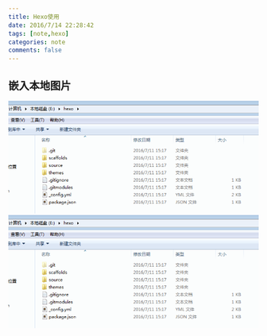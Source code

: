 ```yaml
---
title: Hexo使用
date: 2016/7/14 22:28:42 
tags: [note,hexo]
categories: note
comments: false
---
```


## 嵌入本地图片 ##
<!-- more -->
![](imgs/2.png)
![2](imgs/2.png)
